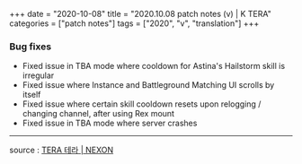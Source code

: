 +++
date = "2020-10-08"
title = "2020.10.08 patch notes (v) | K TERA"
categories = ["patch notes"]
tags = ["2020", "v", "translation"]
+++

### Bug fixes
- Fixed issue in TBA mode where cooldown for Astina's Hailstorm skill is irregular
- Fixed issue where Instance and Battleground Matching UI scrolls by itself
- Fixed issue where certain skill cooldown resets upon relogging / changing channel, after using Rex mount
- Fixed issue in TBA mode where server crashes

----

source : [TERA 테라 | NEXON](http://tera.nexon.com/news/update/view.aspx?n4articlesn=452)
